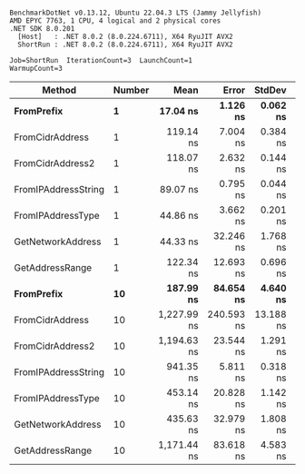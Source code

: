```

BenchmarkDotNet v0.13.12, Ubuntu 22.04.3 LTS (Jammy Jellyfish)
AMD EPYC 7763, 1 CPU, 4 logical and 2 physical cores
.NET SDK 8.0.201
  [Host]   : .NET 8.0.2 (8.0.224.6711), X64 RyuJIT AVX2
  ShortRun : .NET 8.0.2 (8.0.224.6711), X64 RyuJIT AVX2

Job=ShortRun  IterationCount=3  LaunchCount=1  
WarmupCount=3  

```
| Method              | Number | Mean        | Error      | StdDev    | Min         | Max         | Gen0   | Allocated |
|-------------------- |------- |------------:|-----------:|----------:|------------:|------------:|-------:|----------:|
| **FromPrefix**          | **1**      |    **17.04 ns** |   **1.126 ns** |  **0.062 ns** |    **16.97 ns** |    **17.08 ns** | **0.0007** |      **56 B** |
| FromCidrAddress     | 1      |   119.14 ns |   7.004 ns |  0.384 ns |   118.81 ns |   119.56 ns | 0.0012 |     112 B |
| FromCidrAddress2    | 1      |   118.07 ns |   2.632 ns |  0.144 ns |   117.91 ns |   118.20 ns | 0.0012 |     112 B |
| FromIPAddressString | 1      |    89.07 ns |   0.795 ns |  0.044 ns |    89.01 ns |    89.09 ns | 0.0006 |      56 B |
| FromIPAddressType   | 1      |    44.86 ns |   3.662 ns |  0.201 ns |    44.73 ns |    45.09 ns | 0.0010 |      88 B |
| GetNetworkAddress   | 1      |    44.33 ns |  32.246 ns |  1.768 ns |    42.94 ns |    46.32 ns | 0.0007 |      56 B |
| GetAddressRange     | 1      |   122.34 ns |  12.693 ns |  0.696 ns |   121.60 ns |   122.98 ns | 0.0019 |     168 B |
| **FromPrefix**          | **10**     |   **187.99 ns** |  **84.654 ns** |  **4.640 ns** |   **182.63 ns** |   **190.81 ns** | **0.0067** |     **560 B** |
| FromCidrAddress     | 10     | 1,227.99 ns | 240.593 ns | 13.188 ns | 1,217.12 ns | 1,242.66 ns | 0.0134 |    1120 B |
| FromCidrAddress2    | 10     | 1,194.63 ns |  23.544 ns |  1.291 ns | 1,193.48 ns | 1,196.02 ns | 0.0134 |    1120 B |
| FromIPAddressString | 10     |   941.35 ns |   5.811 ns |  0.318 ns |   941.00 ns |   941.63 ns | 0.0067 |     560 B |
| FromIPAddressType   | 10     |   453.14 ns |  20.828 ns |  1.142 ns |   452.45 ns |   454.46 ns | 0.0105 |     880 B |
| GetNetworkAddress   | 10     |   435.63 ns |  32.979 ns |  1.808 ns |   433.54 ns |   436.78 ns | 0.0067 |     560 B |
| GetAddressRange     | 10     | 1,171.44 ns |  83.618 ns |  4.583 ns | 1,167.43 ns | 1,176.44 ns | 0.0191 |    1680 B |
